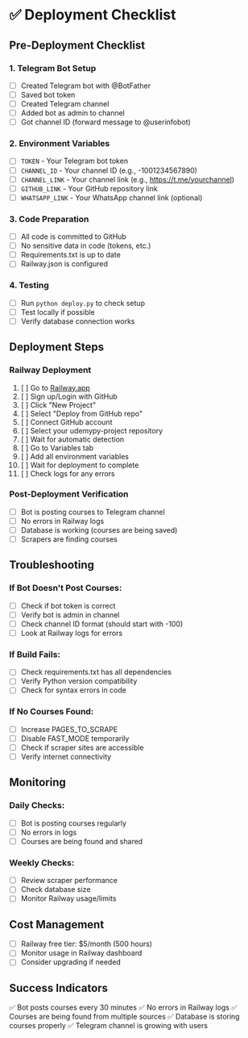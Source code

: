 # ✅ Deployment Checklist

## Pre-Deployment Checklist

### 1. Telegram Bot Setup
- [ ] Created Telegram bot with @BotFather
- [ ] Saved bot token
- [ ] Created Telegram channel
- [ ] Added bot as admin to channel
- [ ] Got channel ID (forward message to @userinfobot)

### 2. Environment Variables
- [ ] `TOKEN` - Your Telegram bot token
- [ ] `CHANNEL_ID` - Your channel ID (e.g., -1001234567890)
- [ ] `CHANNEL_LINK` - Your channel link (e.g., https://t.me/yourchannel)
- [ ] `GITHUB_LINK` - Your GitHub repository link
- [ ] `WHATSAPP_LINK` - Your WhatsApp channel link (optional)

### 3. Code Preparation
- [ ] All code is committed to GitHub
- [ ] No sensitive data in code (tokens, etc.)
- [ ] Requirements.txt is up to date
- [ ] Railway.json is configured

### 4. Testing
- [ ] Run `python deploy.py` to check setup
- [ ] Test locally if possible
- [ ] Verify database connection works

## Deployment Steps

### Railway Deployment
1. [ ] Go to [Railway.app](https://railway.app)
2. [ ] Sign up/Login with GitHub
3. [ ] Click "New Project"
4. [ ] Select "Deploy from GitHub repo"
5. [ ] Connect GitHub account
6. [ ] Select your udemypy-project repository
7. [ ] Wait for automatic detection
8. [ ] Go to Variables tab
9. [ ] Add all environment variables
10. [ ] Wait for deployment to complete
11. [ ] Check logs for any errors

### Post-Deployment Verification
- [ ] Bot is posting courses to Telegram channel
- [ ] No errors in Railway logs
- [ ] Database is working (courses are being saved)
- [ ] Scrapers are finding courses

## Troubleshooting

### If Bot Doesn't Post Courses:
- [ ] Check if bot token is correct
- [ ] Verify bot is admin in channel
- [ ] Check channel ID format (should start with -100)
- [ ] Look at Railway logs for errors

### If Build Fails:
- [ ] Check requirements.txt has all dependencies
- [ ] Verify Python version compatibility
- [ ] Check for syntax errors in code

### If No Courses Found:
- [ ] Increase PAGES_TO_SCRAPE
- [ ] Disable FAST_MODE temporarily
- [ ] Check if scraper sites are accessible
- [ ] Verify internet connectivity

## Monitoring

### Daily Checks:
- [ ] Bot is posting courses regularly
- [ ] No errors in logs
- [ ] Courses are being found and shared

### Weekly Checks:
- [ ] Review scraper performance
- [ ] Check database size
- [ ] Monitor Railway usage/limits

## Cost Management
- [ ] Railway free tier: $5/month (500 hours)
- [ ] Monitor usage in Railway dashboard
- [ ] Consider upgrading if needed

## Success Indicators
✅ Bot posts courses every 30 minutes
✅ No errors in Railway logs
✅ Courses are being found from multiple sources
✅ Database is storing courses properly
✅ Telegram channel is growing with users 